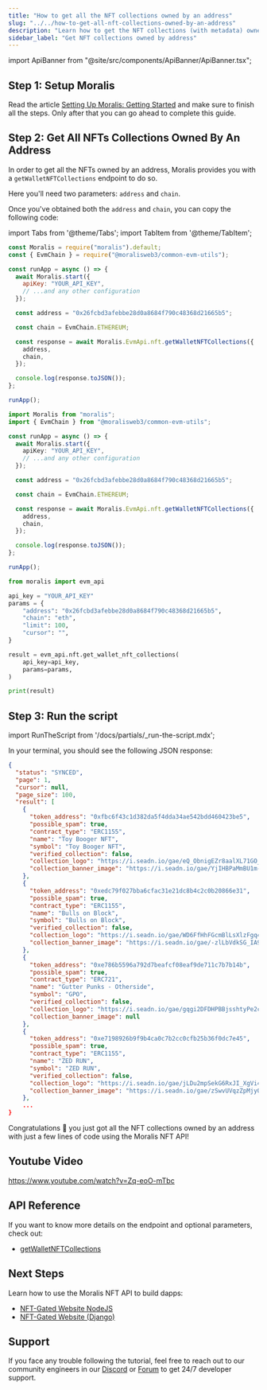 ```yaml
---
title: "How to get all the NFT collections owned by an address"
slug: "../../how-to-get-all-nft-collections-owned-by-an-address"
description: "Learn how to get the NFT collections (with metadata) owned by an address using Moralis NFT API."
sidebar_label: "Get NFT collections owned by address"
---
```


import ApiBanner from "@site/src/components/ApiBanner/ApiBanner.tsx";

<ApiBanner />

## Step 1: Setup Moralis

Read the article [Setting Up Moralis: Getting Started](/web3-data-api/evm/get-your-api-key) and make sure to finish all the steps. Only after that you can go ahead to complete this guide.

## Step 2: Get All NFTs Collections Owned By An Address

In order to get all the NFTs owned by an address, Moralis provides you with a `getWalletNFTCollections` endpoint to do so.

Here you'll need two parameters: `address` and `chain`.

Once you've obtained both the `address` and `chain`, you can copy the following code:

import Tabs from '@theme/Tabs';
import TabItem from '@theme/TabItem';

<Tabs groupId="programming-language">
  <TabItem value="javascript" label="index.js (JavaScript)" default>

```javascript index.js
const Moralis = require("moralis").default;
const { EvmChain } = require("@moralisweb3/common-evm-utils");

const runApp = async () => {
  await Moralis.start({
    apiKey: "YOUR_API_KEY",
    // ...and any other configuration
  });

  const address = "0x26fcbd3afebbe28d0a8684f790c48368d21665b5";

  const chain = EvmChain.ETHEREUM;

  const response = await Moralis.EvmApi.nft.getWalletNFTCollections({
    address,
    chain,
  });

  console.log(response.toJSON());
};

runApp();
```

</TabItem>
<TabItem value="typescript" label="index.ts (TypeScript)">

```typescript index.ts
import Moralis from "moralis";
import { EvmChain } from "@moralisweb3/common-evm-utils";

const runApp = async () => {
  await Moralis.start({
    apiKey: "YOUR_API_KEY",
    // ...and any other configuration
  });

  const address = "0x26fcbd3afebbe28d0a8684f790c48368d21665b5";

  const chain = EvmChain.ETHEREUM;

  const response = await Moralis.EvmApi.nft.getWalletNFTCollections({
    address,
    chain,
  });

  console.log(response.toJSON());
};

runApp();
```

</TabItem>
<TabItem value="python" label="index.py (Python)">

```python index.py
from moralis import evm_api

api_key = "YOUR_API_KEY"
params = {
    "address": "0x26fcbd3afebbe28d0a8684f790c48368d21665b5",
    "chain": "eth",
    "limit": 100,
    "cursor": "",
}

result = evm_api.nft.get_wallet_nft_collections(
    api_key=api_key,
    params=params,
)

print(result)
```

</TabItem>
</Tabs>

## Step 3: Run the script

import RunTheScript from '/docs/partials/\_run-the-script.mdx';

<RunTheScript />

In your terminal, you should see the following JSON response:

```json
{
  "status": "SYNCED",
  "page": 1,
  "cursor": null,
  "page_size": 100,
  "result": [
    {
      "token_address": "0xfbc6f43c1d382da5f4dda34ae542bdd460423be5",
      "possible_spam": true,
      "contract_type": "ERC1155",
      "name": "Toy Booger NFT",
      "symbol": "Toy Booger NFT",
      "verified_collection": false,
      "collection_logo": "https://i.seadn.io/gae/eQ_ObnigEZr8aalXL71GO_3Cs6xGrIiNKRKtbvPS9d-OAIgQeBkqGyjtKZMcu4DuVaknkuk0_E4TtIpjs0UIe3cFBJmHXV5-mitjrw?w=500&auto=format",
      "collection_banner_image": "https://i.seadn.io/gae/YjIHBPaMmBU1m-CHjZwcLNGhxhgDoJrSrXZCZi3xvBaGJKM-FQISrKzsWHdFoLifl-IzEWuVZ8uJLelUSE6oOjoxaizyswbI5wmkjFg?w=500&auto=format"
    },
    {
      "token_address": "0xedc79f027bba6cfac31e21dc8b4c2c0b20866e31",
      "possible_spam": true,
      "contract_type": "ERC1155",
      "name": "Bulls on Block",
      "symbol": "Bulls on Block",
      "verified_collection": false,
      "collection_logo": "https://i.seadn.io/gae/WD6FfHhFGcmBlLsXlzFgq4Za8TlC5065GRUJwXjnRgUpkMrLLr8-SMcVgRzUnuxtKZ8mXcwvG_iydceIDJ2_NGxMTil0uWnB8i4IFg?w=500&auto=format",
      "collection_banner_image": "https://i.seadn.io/gae/-zlLbVdkSG_IA9p_fJxajDyBA6SyzQ1_Q4lwFkpan_NM51rk7NsEM6Drs6sMaCkZP7QEfVNRYOLl7o-GLQzd4ShDWNZiTf6BHx-m?w=500&auto=format"
    },
    {
      "token_address": "0xe786b5596a792d7beafcf08eaf9de711c7b7b14b",
      "possible_spam": true,
      "contract_type": "ERC721",
      "name": "Gutter Punks - Otherside",
      "symbol": "GPO",
      "verified_collection": false,
      "collection_logo": "https://i.seadn.io/gae/gqgi2DFDHPBBjsshtyPe2cN019JZmML8gBfy1Hg5LhOEckX-BRPLqWfQf_xqGyWB9YtFefq5jh35JIp-YSadq8fN9rlZKS-N6TK8?w=500&auto=format",
      "collection_banner_image": null
    },
    {
      "token_address": "0xe7198926b9f9b4ca0c7b2cc0cfb25b36f0dc7e45",
      "possible_spam": true,
      "contract_type": "ERC1155",
      "name": "ZED RUN",
      "symbol": "ZED RUN",
      "verified_collection": false,
      "collection_logo": "https://i.seadn.io/gae/jLDu2mpSekG6RxJI_XgVi4Uhf3NFZ5thkJrNwVXkbL3c7fKwQoxJSGiiolCjIijUPBf8_QtoDMLPla6PyDEo4mcDIysTp1LVp5s3tlU?w=500&auto=format",
      "collection_banner_image": "https://i.seadn.io/gae/zSwvUVqzZpMjyOTiAQCtkb9Uw-G3O-j4Iilmb_QfcMSMMS4V9rNUjBs4icxxDzEfk1kMiwijCiT3tDxWBXDs-gI1TFyT6I6KaG20P70?w=500&auto=format"
    },
    ...
}
```

Congratulations 🥳 you just got all the NFT collections owned by an address with just a few lines of code using the Moralis NFT API!

## Youtube Video

https://www.youtube.com/watch?v=Zq-eoO-mTbc

## API Reference

If you want to know more details on the endpoint and optional parameters, check out:

- [getWalletNFTCollections](/web3-data-api/evm/reference/get-wallet-nft-collections)

## Next Steps

Learn how to use the Moralis NFT API to build dapps:

- [NFT-Gated Website NodeJS](/guides/token-gating-website-nextjs)
- [NFT-Gated Website (Django)](/guides/token-gating-website-django)

## Support

If you face any trouble following the tutorial, feel free to reach out to our community engineers in our [Discord](https://moralis.io/discord) or [Forum](https://forum.moralis.io) to get 24/7 developer support.

